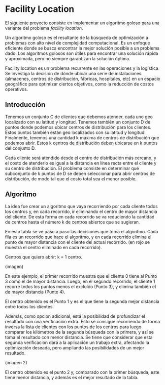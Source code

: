 # Facility Location

El siguiente proyecto consiste en implementar un algoritmo goloso para una variante del problema <i>facility location</i>.

Un algoritmo goloso es el resultante de la búsqueda de optimización a problemas con alto nivel de complejidad computacional. Es un enfoque eficiente donde se busca encontrar la mejor solución posible a un problema dado. Los algoritmos golosos son útiles para encontrar una solución rápida y aproximada, pero no siempre garantizan la solución óptima.

Facility location es un problema recurrente en las operaciones y la logística. Se investiga la decisión de dónde ubicar una serie de instalaciones (almacenes, centros de distribución, fábricas, hospitales, etc) en un espacio geográfico para optimizar ciertos objetivos, como la reducción de costos operativos.

## Introducción

Tenemos un conjunto C de clientes que debemos atender, cada uno geo localizado con su latitud y longitud. Tenemos también un conjunto D de puntos donde podemos ubicar centros de distribución para los clientes. Estos puntos también están geo localizados con su latitud y longitud. Finalmente, tenemos una cantidad k máxima de centros de distribución que podemos abrir. Estos k centros de distribución deben ubicarse en k puntos del conjunto D.

Cada cliente será atendido desde el centro de distribución más cercano, y el costo de atenderlo es igual a la distancia en línea recta entre el cliente y su centro de distribución. El problema consiste en determinar qué subconjunto de k puntos de D se deben seleccionar para abrir centros de distribución, de modo tal que el costo total sea el menor posible.

## Algoritmo

La idea fue crear un algoritmo que vaya recorriendo por cada cliente todos los centros y, en cada recorrido, ir eliminando el centro de mayor distancia del cliente. De esta forma en cada recorrido se va reduciendo la cantidad de centros hasta el número k de centros abiertos que se sugieran.

En esta tabla se ve paso a paso las decisiones que toma el algoritmo. Cada fila es un recorrido que hace el algoritmo, y en cada recorrido elimina el punto de mayor distancia con el cliente del actual recorrido. (en rojo se muestra el centro eliminado en cada recorrido).

Centros que quiero abrir: k = 1 centro.

(imagen)

En este ejemplo, el primer recorrido muestra que el cliente 0 tiene al Punto 3 como el de mayor distancia. Luego, en el segundo recorrido, el cliente 1 recorre todos los puntos menos el excluído (Punto 3), y elimina también el de mayor distancia (Punto 4).

El centro obtenido es el Punto 1 y es el que tiene la segunda mejor distancia entre todos los clientes.

Además, como opción adicional, está la posibilidad de profundizar el resultado con una verificación extra. Esto se consigue recorriendo de forma inversa la lista de clientes con los puntos de los centros para luego comparar los kilómetros de la segunda búsqueda con la primera, y así se toma el resultado con menor distancia. Se tiene que considerar que esta segunda verificación dará a la aplicación un trabajo extra, afectando la optimización deseada, pero ampliando las posibilidades de un mejor resultado.

(imagen 2)

El centro obtenido es el punto 2 y, comparado con la primer búsqueda, este tiene menor distancia, y además es el mejor resultado de la tabla.
